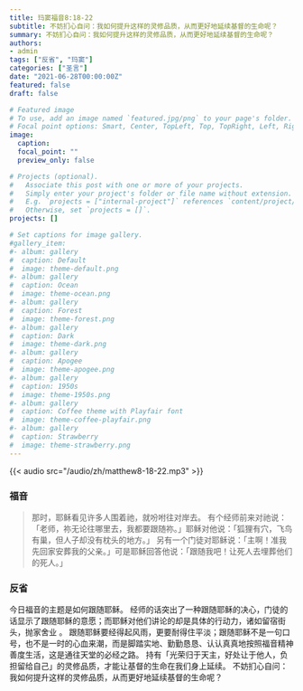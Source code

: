 ```yaml
---
title: 玛窦福音8:18-22
subtitle: 不妨扪心自问：我如何提升这样的灵修品质，从而更好地延续基督的生命呢？
summary: 不妨扪心自问：我如何提升这样的灵修品质，从而更好地延续基督的生命呢？
authors:
- admin
tags: ["反省", "玛窦"]
categories: ["圣言"]
date: "2021-06-28T00:00:00Z"
featured: false
draft: false

# Featured image
# To use, add an image named `featured.jpg/png` to your page's folder.
# Focal point options: Smart, Center, TopLeft, Top, TopRight, Left, Right, BottomLeft, Bottom, BottomRight
image:
  caption:
  focal_point: ""
  preview_only: false

# Projects (optional).
#   Associate this post with one or more of your projects.
#   Simply enter your project's folder or file name without extension.
#   E.g. `projects = ["internal-project"]` references `content/project/deep-learning/index.md`.
#   Otherwise, set `projects = []`.
projects: []

# Set captions for image gallery.
#gallery_item:
#- album: gallery
#  caption: Default
#  image: theme-default.png
#- album: gallery
#  caption: Ocean
#  image: theme-ocean.png
#- album: gallery
#  caption: Forest
#  image: theme-forest.png
#- album: gallery
#  caption: Dark
#  image: theme-dark.png
#- album: gallery
#  caption: Apogee
#  image: theme-apogee.png
#- album: gallery
#  caption: 1950s
#  image: theme-1950s.png
#- album: gallery
#  caption: Coffee theme with Playfair font
#  image: theme-coffee-playfair.png
#- album: gallery
#  caption: Strawberry
#  image: theme-strawberry.png
---
```


{{< audio src="/audio/zh/matthew8-18-22.mp3" >}}

### 福音
> 那时，耶稣看见许多人围着祂，就吩咐往对岸去。 有个经师前来对祂说：「老师，祢无论往哪里去，我都要跟随祢。」耶稣对他说：「狐狸有穴，飞鸟有巢，但人子却没有枕头的地方。」 另有一个门徒对耶稣说：「主啊！准我先回家安葬我的父亲。」可是耶稣回答他说：「跟随我吧！让死人去埋葬他们的死人。」

### 反省
今日福音的主题是如何跟随耶稣。 经师的话突出了一种跟随耶稣的决心，门徒的话显示了跟随耶稣的意愿；而耶稣对他们讲论的却是具体的行动力，诸如留宿街头，抛家舍业 。 跟随耶稣要经得起风雨，更要耐得住平淡；跟随耶稣不是一句口号，也不是一时的心血来潮，而是脚踏实地、勤勤恳恳、认认真真地按照福音精神善度生活，这是通往天堂的必经之路。 持有「光荣归于天主，好处让于他人，负担留给自己」的灵修品质，才能让基督的生命在我们身上延续。 不妨扪心自问：我如何提升这样的灵修品质，从而更好地延续基督的生命呢？
